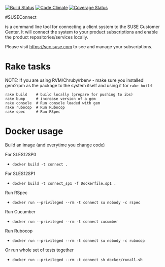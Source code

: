 [![Build Status](https://secure.travis-ci.org/SUSE/connect.png?branch=master)](https://travis-ci.org/SUSE/connect)
[![Code Climate](https://codeclimate.com/github/SUSE/connect.png)](https://codeclimate.com/github/SUSE/connect)
[![Coverage Status](https://coveralls.io/repos/SUSE/connect/badge.png?branch=master)](https://coveralls.io/r/SUSE/connect)

#SUSEConnect

is a command line tool for connecting a client system to the SUSE Customer Center.
It will connect the system to your product subscriptions and enable the product repositories/services locally.

Please visit https://scc.suse.com to see and manage your subscriptions.

# Rake tasks

NOTE: If you are using RVM/Chruby/rbenv - make sure you installed gem2rpm as the package to the system itself and
using it for `rake build`

```
rake build    # build locally (prepare for pushing to ibs)
rake bump     # increase version of a gem
rake console  # Run console loaded with gem
rake rubocop  # Run Rubocop
rake spec     # Run RSpec
```

# Docker usage

Build an image (and everytime you change code)

For SLES12SP0

* `docker build -t connect .`

For SLES12SP1

* `docker build -t connect_sp1 -f Dockerfile.sp1 .`

Run RSpec 

* `docker run --privileged --rm -t connect su nobody -c rspec`

Run Cucumber 

* `docker run --privileged --rm -t connect cucumber`

Run Rubocop 

* `docker run --privileged --rm -t connect su nobody -c rubocop`

Or run whole set of tests together 

* `docker run --privileged --rm -t connect sh docker/runall.sh`
